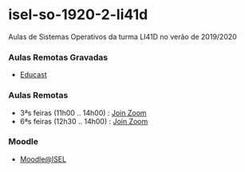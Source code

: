# isel-so-1920-2-li41d
Aulas de Sistemas Operativos da turma LI41D no verão de 2019/2020

### Aulas Remotas Gravadas
* [Educast](https://educast.fccn.pt/vod/channels/k0qyf9ml5)

### Aulas Remotas
* 3ªs feiras (11h00 .. 14h00) : [Join Zoom](https://videoconf-colibri.zoom.us/j/878735917)
* 6ªs feiras (12h30 .. 14h00) : [Join Zoom](https://videoconf-colibri.zoom.us/j/927010240)

### Moodle
* [Moodle@ISEL](https://1920moodle.isel.pt/course/view.php?id=4970)

